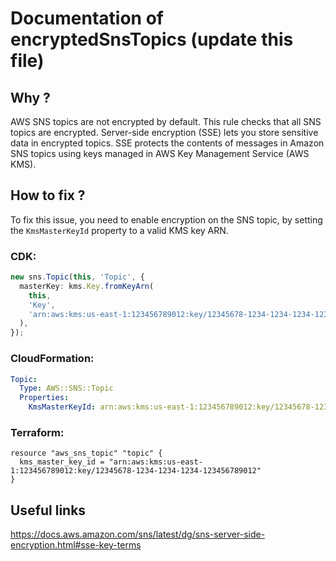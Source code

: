 # Documentation of encryptedSnsTopics (update this file)

## Why ?

AWS SNS topics are not encrypted by default. This rule checks that all SNS topics are encrypted.
Server-side encryption (SSE) lets you store sensitive data in encrypted topics. SSE protects the contents of messages in Amazon SNS topics using keys managed in AWS Key Management Service (AWS KMS).

## How to fix ?

To fix this issue, you need to enable encryption on the SNS topic, by setting the `KmsMasterKeyId` property to a valid KMS key ARN.

### CDK:

```ts
new sns.Topic(this, 'Topic', {
  masterKey: kms.Key.fromKeyArn(
    this,
    'Key',
    'arn:aws:kms:us-east-1:123456789012:key/12345678-1234-1234-1234-123456789012',
  ),
});
```

### CloudFormation:

```yaml
Topic:
  Type: AWS::SNS::Topic
  Properties:
    KmsMasterKeyId: arn:aws:kms:us-east-1:123456789012:key/12345678-1234-1234-1234-123456789012
```

### Terraform:

```hcl
resource "aws_sns_topic" "topic" {
  kms_master_key_id = "arn:aws:kms:us-east-1:123456789012:key/12345678-1234-1234-1234-123456789012"
}
```

## Useful links

https://docs.aws.amazon.com/sns/latest/dg/sns-server-side-encryption.html#sse-key-terms
